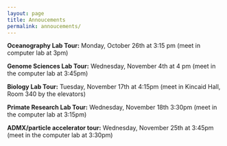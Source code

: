 ```yaml
---
layout: page
title: Annoucements
permalink: annoucements/
---
```


**Oceanography Lab Tour:** Monday, October 26th at 3:15 pm (meet in computer lab at 3pm)

**Genome Sciences Lab Tour:** Wednesday, November 4th at 4 pm (meet in the computer lab at 3:45pm)

**Biology Lab Tour:** Tuesday, November 17th at 4:15pm (meet in Kincaid Hall, Room 340 by the elevators)

**Primate Research Lab Tour:** Wednesday, November 18th 3:30pm (meet in the computer lab at 3:15pm)

**ADMX/particle accelerator tour:** Wednesday, November 25th at 3:45pm (meet in the computer lab at 3:30pm)